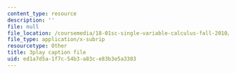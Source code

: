 ```yaml
---
content_type: resource
description: ''
file: null
file_location: /coursemedia/18-01sc-single-variable-calculus-fall-2010/ed1a7d5a1f7c54b3a83ce83b3e5a3383_aeXp1zC6Hls.vtt
file_type: application/x-subrip
resourcetype: Other
title: 3play caption file
uid: ed1a7d5a-1f7c-54b3-a83c-e83b3e5a3383
---
```

